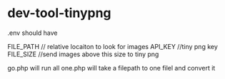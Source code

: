 # dev-tool-tinypng

.env should have 

FILE_PATH // relative locaiton to look for images
API_KEY //tiny png key
FILE_SIZE //send images above this size to tiny png

go.php will run all
one.php will take a filepath to one filel and convert it
